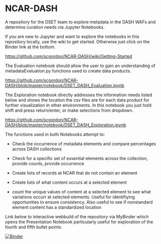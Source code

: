 # NCAR-DASH
A repository for the DSET team to explore metadata in the DASH WAFs and determine curation needs via Jupyter Notebooks. 

If you are new to Jupyter and want to explore the notebooks in this repository locally, use the wiki to get started. Otherwise just click on the Binder link at the bottom.

https://github.com/scgordon/NCAR-DASH/wiki/Getting-Started

The Evaluation notebook should allow the user to gain an understanding of metadataEvaluation.py functions used to create data products.

https://github.com/scgordon/NCAR-DASH/blob/master/notebook/DSET_DASH_Evaluation.ipynb

The Exploration notebook directly addresses the information needs listed below and shows the location the csv files are for each data product for further visualization in other environments. In this notebook you just hold shift and press return/enter, or make selections from dropdown.

https://github.com/scgordon/NCAR-DASH/blob/master/notebook/DSET_DASH_Exploration.ipynb

The functions used in both Notebooks attempt to:

* Check the occurrence of metadata elements and compare percentages across DASH collections

* Check for a specific set of essential elements across the collection, provide counts, provide occurrence

* Create lists of records at NCAR that do not contain an element

* Create lists of what content occurs at a selected element 

* count the unique values of content at a selected element to see what variations occurr at selected elements. Useful for identifiying opportunities to ensure consistency. Also useful to see if nonstandard element content has a standardized location

Link below to interactive webbuild of the repository via MyBinder which opens the Presentation Notebook particularly useful for exploration of the fourth and fifth bullet points:

[![Binder](https://mybinder.org/badge.svg)](https://mybinder.org/v2/gh/scgordon/NCAR-DASH/master?filepath=%2Fnotebook%2FDSET_DASH_Exploration.ipynb)
